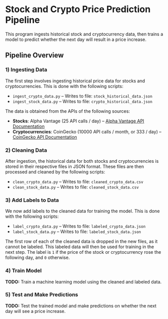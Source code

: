 # Stock and Crypto Price Prediction Pipeline

This program ingests historical stock and cryptocurrency data, then trains a model to predict whether the next day will result in a price increase.

## Pipeline Overview

### 1) Ingesting Data
The first step involves ingesting historical price data for stocks and cryptocurrencies. This is done with the following scripts:
- `ingest_crypto_data.py` – Writes to file: `stock_historical_data.json`
- `ingest_stock_data.py` – Writes to file: `crypto_historical_data.json`

The data is obtained from the APIs of the following sources:
- **Stocks**: Alpha Vantage (25 API calls / day) – [Alpha Vantage API Documentation](https://www.alphavantage.co/documentation/)
- **Cryptocurrencies**: CoinGecko (10000 API calls / month, or 333 / day) – [CoinGecko API Documentation](https://docs.coingecko.com/v3.0.1/reference/introduction)

### 2) Cleaning Data
After ingestion, the historical data for both stocks and cryptocurrencies is stored in their respective files in JSON format. These files are then processed and cleaned by the following scripts:
- `clean_crypto_data.py` – Writes to file: `cleaned_crypto_data.csv`
- `clean_stock_data.py` – Writes to file: `cleaned_stock_data.csv`

### 3) Add Labels to Data
We now add labels to the cleaned data for training the model. This is done with the following scripts:
- `label_crypto_data.py` – Writes to file: `labeled_crypto_data.json`
- `label_stock_data.py` – Writes to file: `labeled_stock_data.json`

The first row of each of the cleaned data is dropped in the new files, as it cannot be labeled.
This labeled data will then be used for training in the next step. The label is `1` if the price of
the stock or cryptocurrency rose the following day, and `0` otherwise.

### 4) Train Model
**TODO:** Train a machine learning model using the cleaned and labeled data.

### 5) Test and Make Predictions
**TODO:** Test the trained model and make predictions on whether the next day will see a price increase.